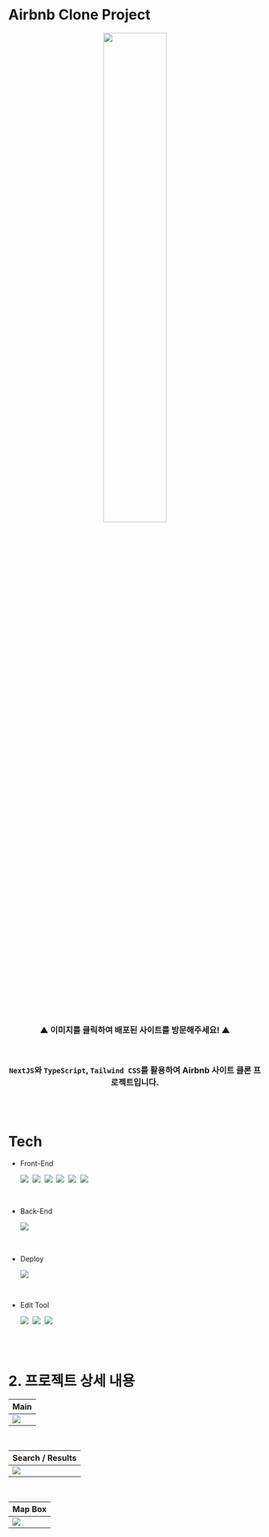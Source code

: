 # Airbnb Clone Project

<div align='center'>

<a href='https://airbnb-clone-project-bay.vercel.app/' target="_blank">
<img width='50%' src="./public/airbnb.svg"/>
</a>

### ▲ **이미지를 클릭하여 배포된 사이트를 방문해주세요!** ▲

</div>

<br>

<div align='center'>

### **`NextJS`와 `TypeScript`, `Tailwind CSS`를 활용하여 Airbnb 사이트 클론 프로젝트입니다.**

</div>

<br><br>

# Tech

- Front-End
  <br>

  <img src="https://img.shields.io/badge/JavaScript-F7DF1E?style=for-the-badge&logo=JavaScript&logoColor=424242">&nbsp;
  <img src="https://img.shields.io/badge/React-61DAFB?style=for-the-badge&logo=JavaScript&logoColor=424242">&nbsp;
  <img src="https://img.shields.io/badge/TypeScript-3178C6?style=for-the-badge&logo=TypeScript&logoColor=white">&nbsp;
  <img src="https://img.shields.io/badge/Next.js-000000?style=for-the-badge&logo=Next.js&logoColor=white">&nbsp;
  <img src="https://img.shields.io/badge/Tailwind CSS-06B6D4?style=for-the-badge&logo=Tailwind CSS&logoColor=white">&nbsp;
  <img src="https://img.shields.io/badge/Mapbox-000000?style=for-the-badge&logo=Mapbox&logoColor=white">

<br>

- Back-End
  <br>

  <img src="https://img.shields.io/badge/Node.js-339933?style=for-the-badge&logo=Node.js&logoColor=white">&nbsp;

<br>

- Deploy
  <br>

  <img src="https://img.shields.io/badge/Vercel-000000?style=for-the-badge&logo=Vercel&logoColor=white">

<br>

- Edit Tool
  <br>

  <img src="https://img.shields.io/badge/Visual Studio Code-007ACC?style=for-the-badge&logo=Visual Studio Code&logoColor=white">&nbsp;
  <img src="https://img.shields.io/badge/Git-F05032?style=for-the-badge&logo=Git&logoColor=white">&nbsp;
  <img src="https://img.shields.io/badge/GitHub-181717?style=for-the-badge&logo=GitHub&logoColor=white">

<br><br>

# 2. 프로젝트 상세 내용

<div align='center'>

| Main                          |
| ----------------------------- |
| <img src="./public/main.gif"> |

<br>

| Search / Results                      |
| ------------------------------------- |
| <img src="./public/searchResult.gif"> |

<br>

| Map Box                         |
| ------------------------------- |
| <img src="./public/mapbox.gif"> |

</div>
